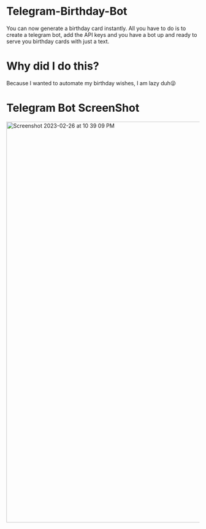 # Telegram-Birthday-Bot
You can now generate a birthday card instantly.
All you have to do is to create a telegram bot, add the API keys
and you have a bot up and ready to serve you birthday cards with just a text.

# Why did I do this?
Because I wanted to automate my birthday wishes, I am lazy duh😜

# Telegram Bot ScreenShot

<img width="1045" alt="Screenshot 2023-02-26 at 10 39 09 PM" src="https://user-images.githubusercontent.com/83128918/221425332-cb741ea3-bedf-4555-abfa-7a924985bc10.png">
